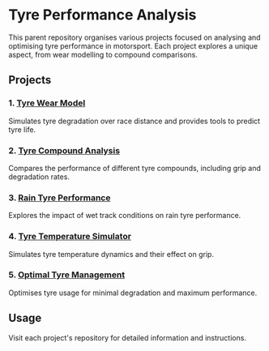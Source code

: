 # Tyre Performance Analysis

This parent repository organises various projects focused on analysing and optimising tyre performance in motorsport. Each project explores a unique aspect, from wear modelling to compound comparisons.

## Projects

### 1. [Tyre Wear Model](https://github.com/RacingFormula/Tyre-Wear-Model)
Simulates tyre degradation over race distance and provides tools to predict tyre life.

### 2. [Tyre Compound Analysis](https://github.com/RacingFormula/Tyre-Compound-Analysis)
Compares the performance of different tyre compounds, including grip and degradation rates.

### 3. [Rain Tyre Performance](https://github.com/RacingFormula/Rain-Tyre-Performance)
Explores the impact of wet track conditions on rain tyre performance.

### 4. [Tyre Temperature Simulator](https://github.com/RacingFormula/Tyre-Temperature-Simulator)
Simulates tyre temperature dynamics and their effect on grip.

### 5. [Optimal Tyre Management](https://github.com/RacingFormula/Optimal-Tyre-Management)
Optimises tyre usage for minimal degradation and maximum performance.

## Usage

Visit each project's repository for detailed information and instructions.
